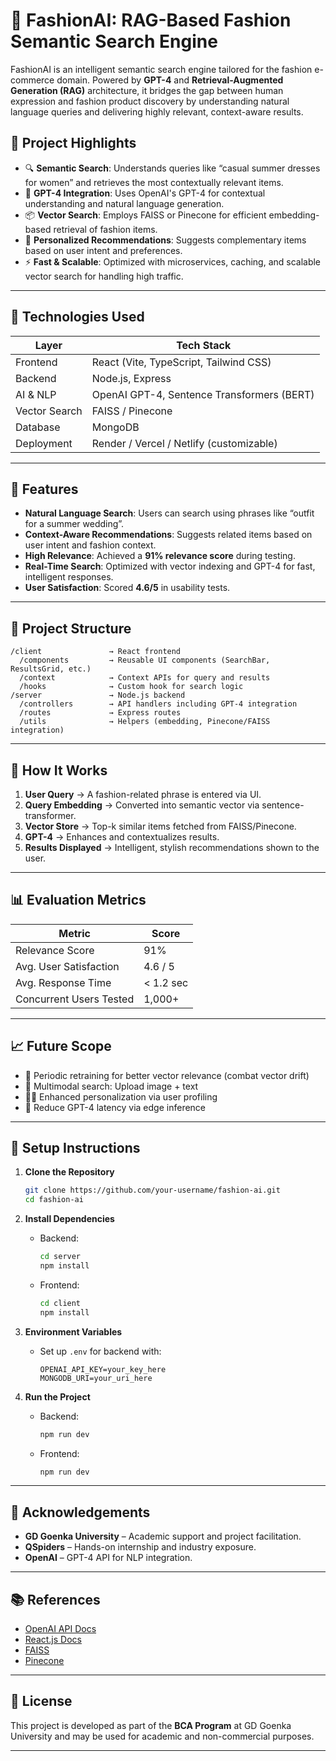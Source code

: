 # 👗 FashionAI: RAG-Based Fashion Semantic Search Engine

FashionAI is an intelligent semantic search engine tailored for the fashion e-commerce domain. Powered by **GPT-4** and **Retrieval-Augmented Generation (RAG)** architecture, it bridges the gap between human expression and fashion product discovery by understanding natural language queries and delivering highly relevant, context-aware results.

## 🚀 Project Highlights

* 🔍 **Semantic Search**: Understands queries like “casual summer dresses for women” and retrieves the most contextually relevant items.
* 🧠 **GPT-4 Integration**: Uses OpenAI's GPT-4 for contextual understanding and natural language generation.
* 📦 **Vector Search**: Employs FAISS or Pinecone for efficient embedding-based retrieval of fashion items.
* 👥 **Personalized Recommendations**: Suggests complementary items based on user intent and preferences.
* ⚡ **Fast & Scalable**: Optimized with microservices, caching, and scalable vector search for handling high traffic.

---

## 🧠 Technologies Used

| Layer         | Tech Stack                                 |
| ------------- | ------------------------------------------ |
| Frontend      | React (Vite, TypeScript, Tailwind CSS)     |
| Backend       | Node.js, Express                           |
| AI & NLP      | OpenAI GPT-4, Sentence Transformers (BERT) |
| Vector Search | FAISS / Pinecone                           |
| Database      | MongoDB                                    |
| Deployment    | Render / Vercel / Netlify (customizable)   |

---

## 🔧 Features

* **Natural Language Search**: Users can search using phrases like “outfit for a summer wedding”.
* **Context-Aware Recommendations**: Suggests related items based on user intent and fashion context.
* **High Relevance**: Achieved a **91% relevance score** during testing.
* **Real-Time Search**: Optimized with vector indexing and GPT-4 for fast, intelligent responses.
* **User Satisfaction**: Scored **4.6/5** in usability tests.

---

## 📁 Project Structure

```
/client               → React frontend
  /components         → Reusable UI components (SearchBar, ResultsGrid, etc.)
  /context            → Context APIs for query and results
  /hooks              → Custom hook for search logic
/server               → Node.js backend
  /controllers        → API handlers including GPT-4 integration
  /routes             → Express routes
  /utils              → Helpers (embedding, Pinecone/FAISS integration)
```

---

## 🧪 How It Works

1. **User Query** → A fashion-related phrase is entered via UI.
2. **Query Embedding** → Converted into semantic vector via sentence-transformer.
3. **Vector Store** → Top-k similar items fetched from FAISS/Pinecone.
4. **GPT-4** → Enhances and contextualizes results.
5. **Results Displayed** → Intelligent, stylish recommendations shown to the user.

---

## 📊 Evaluation Metrics

| Metric                  | Score     |
| ----------------------- | --------- |
| Relevance Score         | 91%       |
| Avg. User Satisfaction  | 4.6 / 5   |
| Avg. Response Time      | < 1.2 sec |
| Concurrent Users Tested | 1,000+    |

---

## 📈 Future Scope

* 🔄 Periodic retraining for better vector relevance (combat vector drift)
* 📸 Multimodal search: Upload image + text
* 🧑‍💻 Enhanced personalization via user profiling
* 🧊 Reduce GPT-4 latency via edge inference

---

## 📌 Setup Instructions

1. **Clone the Repository**

   ```bash
   git clone https://github.com/your-username/fashion-ai.git
   cd fashion-ai
   ```

2. **Install Dependencies**

   * Backend:

     ```bash
     cd server
     npm install
     ```
   * Frontend:

     ```bash
     cd client
     npm install
     ```

3. **Environment Variables**

   * Set up `.env` for backend with:

     ```
     OPENAI_API_KEY=your_key_here
     MONGODB_URI=your_uri_here
     ```

4. **Run the Project**

   * Backend:

     ```bash
     npm run dev
     ```
   * Frontend:

     ```bash
     npm run dev
     ```

---

## 🙌 Acknowledgements

* **GD Goenka University** – Academic support and project facilitation.
* **QSpiders** – Hands-on internship and industry exposure.
* **OpenAI** – GPT-4 API for NLP integration.

---

## 📚 References

* [OpenAI API Docs](https://platform.openai.com/docs)
* [React.js Docs](https://reactjs.org)
* [FAISS](https://github.com/facebookresearch/faiss)
* [Pinecone](https://www.pinecone.io)

---

## 📝 License

This project is developed as part of the **BCA Program** at GD Goenka University and may be used for academic and non-commercial purposes.

---
